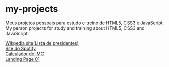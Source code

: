 # my-projects
 Meus projetos pessoais para estudo e treino de HTML5, CSS3 e JavaScript.
 My person projects for study and training about HTML5, CSS3 and JavaScript.
 
<a href="https://viniciuslavouraa.github.io/my-projects/wikpedia/index.html" target="_blank">Wikpedia site(Lista de presidentes)</a><br>
<a href="https://viniciuslavouraa.github.io/my-projects/spotify/index.html" target="_blank">Site do Spotify</a><br>
<a href="https://viniciuslavouraa.github.io/my-projects/imc/" target="_blank">Calculador de IMC</a><br>
<a href="https://viniciuslavouraa.github.io/my-projects/landingpage01/" target="_blank">Landing Page 01</a><br>
